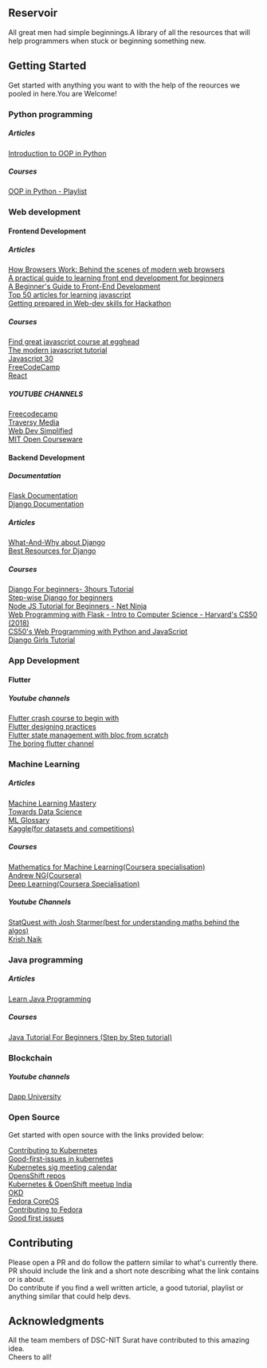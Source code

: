 ## Reservoir 
All great men had simple beginnings.A library of all the resources that will help programmers when stuck or beginning something new.

## Getting Started
Get started with anything you want to with the help of the reources we pooled in here.You are Welcome!

### Python programming

##### Articles
[Introduction to OOP in Python](https://realpython.com/python3-object-oriented-programming/)

##### Courses
[OOP in Python - Playlist](https://www.youtube.com/watch?v=ZDa-Z5JzLYM&list=PL-osiE80TeTsqhIuOqKhwlXsIBIdSeYtc)

### Web development
 
 #### Frontend Development

  ##### Articles
   [How Browsers Work: Behind the scenes of modern web browsers](https://www.html5rocks.com/en/tutorials/internals/howbrowserswork/)\
   [A practical guide to learning front end development for beginners](https://www.freecodecamp.org/news/a-practical-guide-to-learning-front-end-development-for-beginners-da6516505e41/)\
   [A Beginner's Guide to Front-End Development](https://www.upwork.com/hiring/development/beginners-guide-to-front-end-development/)\
   [Top 50 articles for learning javascript](https://medium.mybridge.co/learn-javascript-from-top-50-articles-for-the-past-year-v-2019-57a26f277f47)\
   [Getting prepared in Web-dev skills for Hackathon](https://dev.to/hintiiita/getting-prepped-with-web-development-skills-for-a-hackathon-2a01)

  ##### Courses
   
  [Find great javascript course at egghead](https://egghead.io/)\
  [The modern javascript tutorial](http://javascript.info/?ref=hackr.io)\
  [Javascript 30](https://javascript30.com/)\
  [FreeCodeCamp](https://www.freecodecamp.org/)\
  [React](https://scrimba.com/course/glearnreact/enrolled)
  
  ##### YOUTUBE CHANNELS
  
  [Freecodecamp](https://www.youtube.com/channel/UC8butISFwT-Wl7EV0hUK0BQ)\
  [Traversy Media](https://www.youtube.com/channel/UC29ju8bIPH5as8OGnQzwJyA)\
  [Web Dev Simplified](https://www.youtube.com/channel/UCFbNIlppjAuEX4znoulh0Cw)\
  [MIT Open Courseware](https://www.youtube.com/channel/UCEBb1b_L6zDS3xTUrIALZOw)
  
 #### Backend Development

  ##### Documentation

  [Flask Documentation](http://flask.pocoo.org/)\
  [Django Documentation](https://docs.djangoproject.com/en/2.2/)

  ##### Articles

  [What-And-Why about Django](https://www.thecoderpedia.com/blog/what-is-django/)\
  [Best Resources for Django](https://www.trumplearning.com/best-django-tutorial-courses-training-online/)
  
  ##### Courses

  [Django For beginners- 3hours Tutorial](https://youtu.be/OTmQOjsl0eg)\
  [Step-wise Django for beginners](https://youtu.be/CHjXtRrhqxc)\
  [Node JS Tutorial for Beginners - Net Ninja](https://www.youtube.com/watch?v=w-7RQ46RgxU&list=PL4cUxeGkcC9gcy9lrvMJ75z9maRw4byYp)\
  [Web Programming with Flask - Intro to Computer Science - Harvard's CS50 (2018)](https://www.youtube.com/watch?v=zdgYw-3tzfI)\
  [CS50's Web Programming with Python and JavaScript](edx.org/course/cs50s-web-programming-with-python-and-javascript)\
  [Django Girls Tutorial](https://tutorial.djangogirls.org/en/)

### App Development 
 
   #### Flutter
   
   ##### Youtube channels
   
   [Flutter crash course to begin with](https://www.youtube.com/watch?v=x0uinJvhNxI)\
   [Flutter designing practices](https://www.youtube.com/watch?v=WDM5k279Tjw)\
   [Flutter state management with bloc from scratch](https://www.youtube.com/watch?v=oxeYeMHVLII)\
   [The boring flutter channel](https://www.youtube.com/playlist?list=PLjxrf2q8roU3ahJVrSgAnPjzkpGmL9Czl)
   
### Machine Learning
   ##### Articles
   [Machine Learning Mastery](https://machinelearningmastery.com/)  
   [Towards Data Science](https://towardsdatascience.com/)  
   [ML Glossary](https://ml-cheatsheet.readthedocs.io/en/latest/index.html)  
   [Kaggle(for datasets and competitions)](https://www.kaggle.com/)  
   ##### Courses
   [Mathematics for Machine Learning(Coursera specialisation)](https://www.coursera.org/specializations/mathematics-machine-learning)  
   [Andrew NG(Coursera)](https://www.coursera.org/learn/machine-learning)  
   [Deep Learning(Coursera Specialisation)](https://www.coursera.org/specializations/deep-learning)  
   ##### Youtube Channels
   [StatQuest with Josh Starmer(best for understanding maths behind the algos)](https://www.youtube.com/user/joshstarmer)  
   [Krish Naik](https://www.youtube.com/user/krishnaik06/featured)  
   
### Java programming
  ##### Articles
  [Learn Java Programming](https://www.programiz.com/java-programming)
  ##### Courses
  [Java Tutorial For Beginners (Step by Step tutorial)](https://www.youtube.com/playlist?list=PLS1QulWo1RIbfTjQvTdj8Y6yyq4R7g-Al)
  
  
### Blockchain

  ##### Youtube channels
  
  [Dapp University](https://www.youtube.com/channel/UCY0xL8V6NzzFcwzHCgB8orQ)


### Open Source 
Get started with open source with the links provided below: 

[Contributing to Kubernetes](https://github.com/kubernetes/community/blob/master/contributors/devel/README.md)  
[Good-first-issues in kubernetes](https://github.com/search?q=org%3Akubernetes+org%3Akubernetes-sigs+org%3Akubernetes-incubator+org%3Akubernetes-csi+org%3Akubernetes-client+is%3Aopen+is%3Aissue+label%3A%22good+first+issue%22&type=Issues)  
[Kubernetes sig meeting calendar](https://calendar.google.com/calendar/embed?src=calendar%40kubernetes.io)  
[OpensShift repos](https://github.c)  
[Kubernetes & OpenShift meetup India](https://www.meetup.com/kubernetes-openshift-India-Meetup/)  
[OKD](https://github.com/openshift/okd)  
[Fedora CoreOS](https://docs.fedoraproject.org/en-US/fedora-coreos/)  
[Contributing to Fedora](https://fedoramagazine.org/how-to-contribute-to-fedora/)  
[Good first issues](https://goodfirstissue.dev/)

## Contributing

 Please open a PR and do follow the pattern similar to what's currently there. PR should include the link and a short note describing what the link contains or is about.\
 Do contribute if you find a well written article, a good tutorial, playlist or anything similar that could help devs.

## Acknowledgments

 All the team members of DSC-NIT Surat have contributed to this amazing idea.\
 Cheers to all!
